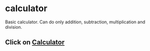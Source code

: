 # calculator
Basic calculator. Can do only addition, subtraction, multiplication and division.

## Click on <a href = "https://prince4panwar.github.io/calculator/">Calculator</a>
